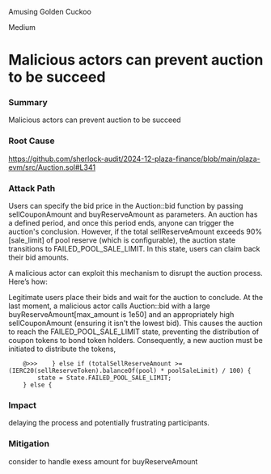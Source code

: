 Amusing Golden Cuckoo

Medium

# Malicious actors can prevent auction to be succeed

### Summary

Malicious actors can prevent auction to be succeed 

### Root Cause

https://github.com/sherlock-audit/2024-12-plaza-finance/blob/main/plaza-evm/src/Auction.sol#L341


### Attack Path
Users can specify the bid price in the Auction::bid function by passing sellCouponAmount and buyReserveAmount as parameters. An auction has a defined period, and once this period ends, anyone can trigger the auction's conclusion. However, if the total sellReserveAmount exceeds 90%[sale_limit] of pool reserve (which is configurable), the auction state transitions to FAILED_POOL_SALE_LIMIT. In this state, users can claim back their bid amounts.

A malicious actor can exploit this mechanism to disrupt the auction process. Here’s how:

Legitimate users place their bids and wait for the auction to conclude. At the last moment, a malicious actor calls Auction::bid with a large buyReserveAmount[max_amount is 1e50] and an appropriately high sellCouponAmount (ensuring it isn't the lowest bid). This causes the auction to reach the FAILED_POOL_SALE_LIMIT state, preventing the distribution of coupon tokens to bond token holders. Consequently, a new auction must be initiated to distribute the tokens,

```solidity
    @>>>    } else if (totalSellReserveAmount >= (IERC20(sellReserveToken).balanceOf(pool) * poolSaleLimit) / 100) {
        state = State.FAILED_POOL_SALE_LIMIT;
    } else {
```


### Impact

delaying the process and potentially frustrating participants. 

### Mitigation

consider to handle exess amount for buyReserveAmount
